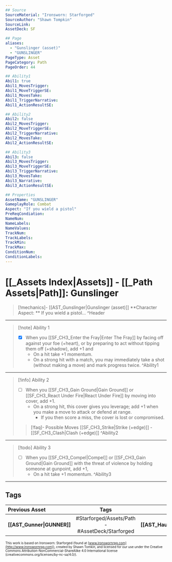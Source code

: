 ```yaml
---
## Source
SourceMaterial: "Ironsworn: Starforged"
SourceAuthor: "Shawn Tompkin"
SourceLink: 
AssetDeck: SF

## Page
aliases:
  - "Gunslinger (asset)"
  - "GUNSLINGER"
PageType: Asset
PageCategory: Path
PageOrder: 44

## Ability1
Abil1: true
Abil1_MovesTrigger:
Abil1_MoveTriggerSE:
Abil1_MovesTake:
Abil1_TriggerNarrative:
Abil1_ActionResultSE:

## Ability2
Abil2: false
Abil2_MovesTrigger:
Abil2_MoveTriggerSE:
Abil2_TriggerNarrative:
Abil2_MovesTake:
Abil2_ActionResultSE:

## Ability3
Abil3: false
Abil3_MovesTrigger:
Abil3_MoveTriggerSE:
Abil3_TriggerNarrative:
Abil3_MovesTake:
Abil3_Narrative:
Abil3_ActionResultSE:

## Properties
AssetName: "GUNSLINGER"
GameplayRole: Combat
Aspect: "If you wield a pistol"
PreReqCondiation: 
NameNum:
NameLabels:
NameValues:
TrackNum:
TrackLabels:
TrackMin:
TrackMax:
ConditionNum:
ConditionLabels:
---
```

# [[_Assets Index|Assets]] - [[_Path Assets|Path]]: Gunslinger
> [!mechanics]- [[AST_Gunslinger|Gunslinger (asset)]]
> **Character Aspect: ** If you wield a pistol... ^Header
___
> [!note] Ability 1
> - [x] When you [[SF_CH3_Enter the Fray|Enter The Fray]] by facing off against your foe (+heart), or by preparing to act without tipping them off (+shadow), add +1 and 
> 	- On a hit take +1 momentum. 
> 	- On a strong hit with a match, you may immediately take a shot (without making a move) and mark progress twice. ^Ability1
___
> [!info] Ability 2
> - [ ] When you [[SF_CH3_Gain Ground|Gain Ground]] or [[SF_CH3_React Under Fire|React Under Fire]] by moving into cover, add +1.
> 	- On a strong hit, this cover gives you leverage; add +1 when you make a move to attack or defend at range.
> 		- If you then score a miss, the cover is lost or compromised.
> > [!faq]- Possible Moves
> > [[SF_CH3_Strike|Strike (+edge)]] - [[SF_CH3_Clash|Clash (+edge)]] ^Ability2
___
> [!todo] Ability 3
> - [ ] When you [[SF_CH3_Compel|Compel]] or [[SF_CH3_Gain Ground|Gain Ground]] with the threat of violence by holding someone at gunpoint, add +1,  
> 	- On a hit take +1 momentum. ^Ability3
___

## Tags
| Previous Asset | Tags | Next Asset |
| :--- | :---: | ---: |
| **[[AST_Gunner\|GUNNER]]** | #Starforged/Assets/Path - #AssetDeck/Starforged | **[[AST_Haunted\|HAUNTED]]** |

<font size=-2>This work is based on Ironsworn: Starforged (found at [www.ironswornrpg.com](http://www.ironswornrpg.com)), created by Shawn Tomkin, and licensed for our use under the Creative Commons Attribution-NonCommercial-ShareAlike 4.0 International license  (creativecommons.org/licenses/by-nc-sa/4.0/).</font>